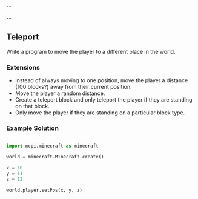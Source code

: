 --

--
## Teleport

Write a program to move the player to a different place in the world.


### Extensions

* Instead of always moving to one position, move the player a distance (100 blocks?) away
from their current position.
* Move the player a random distance.
* Create a teleport block and only teleport the player if they are standing on that block.
* Only move the player if they are standing on a particular block type.


### Example Solution

```python

import mcpi.minecraft as minecraft

world = minecraft.Minecraft.create()

x = 10
y = 11
z = 12

world.player.setPos(x, y, z)

```
